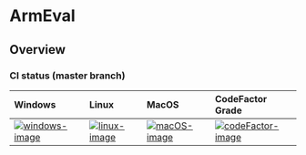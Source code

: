 # ArmEval

## Overview  

### CI status (master branch)  

| Windows                       | Linux                               | MacOS                               | CodeFactor Grade         |
|:--------------------|:--------------------|:--------------------|:--------------------|
| [![windows-image][]][latest-build-url] | [![linux-image][]][latest-build-url] | [![macOS-image][]][latest-build-url] | [![codeFactor-image][]][codeFactor-url] |

[windows-image]: https://dev.azure.com/mathieubuisson/ArmEval/_apis/build/status/ArmEval-CI?branchName=master&jobName=windows
[linux-image]: https://dev.azure.com/mathieubuisson/ArmEval/_apis/build/status/ArmEval-CI?branchName=master&jobName=linux
[macOS-image]: https://dev.azure.com/mathieubuisson/ArmEval/_apis/build/status/ArmEval-CI?branchName=master&jobName=MacOS
[latest-build-url]: https://dev.azure.com/mathieubuisson/ArmEval/_build/latest?definitionId=13&branchName=master
[codeFactor-image]: https://www.codefactor.io/repository/github/mathieubuisson/armeval/badge
[codeFactor-url]: https://www.codefactor.io/repository/github/mathieubuisson/armeval

